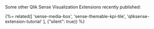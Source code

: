 Some other Qlik Sense Visualization Extensions recently published:

{%= related([
	'sense-media-box', 
	'sense-themable-kpi-tile',
	'qliksense-extension-tutorial'
], {"silent": true}) %}  
